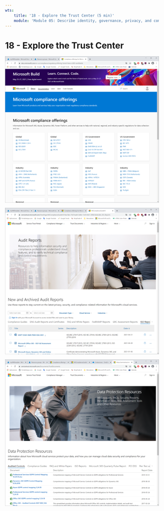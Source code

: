 ```yaml
---
wts:
    title: '18 - Explore the Trust Center (5 min)'
    module: 'Module 05: Describe identity, governance, privacy, and compliance features'
---
```

# 18 - Explore the Trust Center

![P10-Explore_the_Trust_Center_01](images/P18-Explore_the_Trust_Center_01.png)

![P10-Explore_the_Trust_Center_02](images/P18-Explore_the_Trust_Center_02.png)

![P10-Explore_the_Trust_Center_03](images/P18-Explore_the_Trust_Center_03.png)